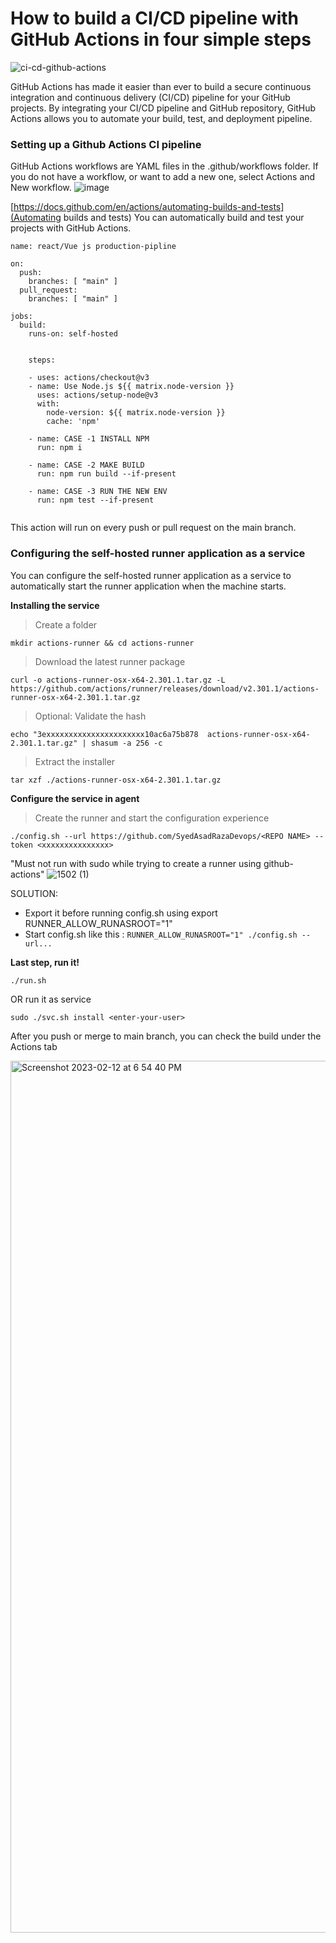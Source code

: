 # How to build a CI/CD pipeline with GitHub Actions in four simple steps

![ci-cd-github-actions](https://user-images.githubusercontent.com/71556060/218315445-b265e63b-3bd4-4d94-9253-7d4c483408c5.png)

GitHub Actions has made it easier than ever to build a secure continuous integration and continuous delivery (CI/CD) pipeline for your GitHub projects. By integrating your CI/CD pipeline and GitHub repository, GitHub Actions allows you to automate your build, test, and deployment pipeline.


### Setting up a Github Actions CI pipeline

GitHub Actions workflows are YAML files in the .github/workflows folder. If you do not have a workflow, or want to add a new one, select Actions and New workflow.
![image](https://user-images.githubusercontent.com/71556060/218312062-cef4b435-2e6f-4009-a628-dff11c3b6f42.png)

[https://docs.github.com/en/actions/automating-builds-and-tests](Automating builds and tests) You can automatically build and test your projects with GitHub Actions. 

```
name: react/Vue js production-pipline

on:
  push:
    branches: [ "main" ]
  pull_request:
    branches: [ "main" ]

jobs:
  build:
    runs-on: self-hosted


    steps:
    
    - uses: actions/checkout@v3
    - name: Use Node.js ${{ matrix.node-version }}
      uses: actions/setup-node@v3
      with:
        node-version: ${{ matrix.node-version }}
        cache: 'npm'

    - name: CASE -1 INSTALL NPM
      run: npm i
      
    - name: CASE -2 MAKE BUILD
      run: npm run build --if-present
      
    - name: CASE -3 RUN THE NEW ENV
      run: npm test --if-present
      
```
This action will run on every push or pull request on the main branch.

### Configuring the self-hosted runner application as a service
You can configure the self-hosted runner application as a service to automatically start the runner application when the machine starts.

**Installing the service**
> Create a folder
```
mkdir actions-runner && cd actions-runner
```
> Download the latest runner package
```
curl -o actions-runner-osx-x64-2.301.1.tar.gz -L https://github.com/actions/runner/releases/download/v2.301.1/actions-runner-osx-x64-2.301.1.tar.gz
```
> Optional: Validate the hash
```
echo "3exxxxxxxxxxxxxxxxxxxxxx10ac6a75b878  actions-runner-osx-x64-2.301.1.tar.gz" | shasum -a 256 -c
```
> Extract the installer
```
tar xzf ./actions-runner-osx-x64-2.301.1.tar.gz
```
**Configure the service in agent**
> Create the runner and start the configuration experience
```
./config.sh --url https://github.com/SyedAsadRazaDevops/<REPO NAME> --token <xxxxxxxxxxxxxxx>
```
"Must not run with sudo while trying to create a runner using github-actions"
![1502 (1)](https://user-images.githubusercontent.com/71556060/218314246-beaac109-691e-4deb-a362-972c4230a73f.png)

SOLUTION:
- Export it before running config.sh using export RUNNER_ALLOW_RUNASROOT="1"
- Start config.sh like this : `RUNNER_ALLOW_RUNASROOT="1" ./config.sh --url...`

**Last step, run it!**
```
./run.sh
```
OR run it as service
```
sudo ./svc.sh install <enter-your-user>
```
After you push or merge to main branch, you can check the build under the Actions tab

<img width="1395" alt="Screenshot 2023-02-12 at 6 54 40 PM" src="https://user-images.githubusercontent.com/71556060/218315198-17cd6613-dc7e-4886-95bd-7ff855de5581.png">





